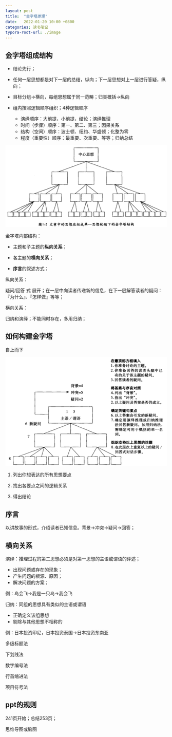 ```yaml
---
layout: post
title:  "金字塔原理"
date:   2022-01-20 10:00 +0800
categories: 读书笔记
typora-root-url: ./image
---
```


## 金字塔组成结构

- 结论先行；
- 任何一层思想都是对下一层的总结，纵向；下一层思想对上一层进行答疑，纵向；

- 目标分组->横向，每组思想属于同一范畴；归类概括->纵向
- 组内按照逻辑顺序组织；4种逻辑顺序
  - 演绎顺序：大前提，小前提，结论；演绎推理
  - 时间（步骤）顺序：第一、第二、第三；因果关系
  - 结构（空间）顺序：波士顿、纽约、华盛顿；化整为零
  - 程度（重要性）顺序：最重要、次重要、等等；归纳总结

![单一思想金字塔](/../../image/读书笔记/金字塔原理/单一思想金字塔.png)



金字塔内部结构：

- 主题和子主题的**纵向关系**；

- 各主题的**横向关系**；

- **序言**的叙述方式；  

纵向关系：

疑问/回答 式 展开；在一层中向读者传递新的信息，在下一层解答读者的疑问：『为什么』、『怎样做』等等；

横向关系：

归纳和演绎；不能同时存在，多用归纳；

## 如何构建金字塔

自上而下

![金字塔结构互相关联各要素](/../../image/读书笔记/金字塔原理/金字塔结构互相关联各要素.png)

1. 列出你想表达的所有思想要点

2. 找出各要点之间的逻辑关系
3. 得出结论

## 序言

以讲故事的形式，介绍读者已知信息。背景->冲突->疑问->回答；

## 横向关系

演绎：推理过程的第二思想必须是对第一思想的主语或谓语的评述；

- 出现问题或存在的现象；
- 产生问题的根源、原因；
- 解决问题的方案；

例：鸟会飞->我是一只鸟->我会飞

归纳：同组的思想具有类似的主语或谓语

- 正确定义该组思想
- 剔除与其他思想不相称的

例：日本投资印尼，日本投资泰国->日本投资东南亚



多级标题法

下划线法

数字编号法

行首缩进法

项目符号法



## ppt的规则

241页开始；总结253页；



思维导图或脑图





